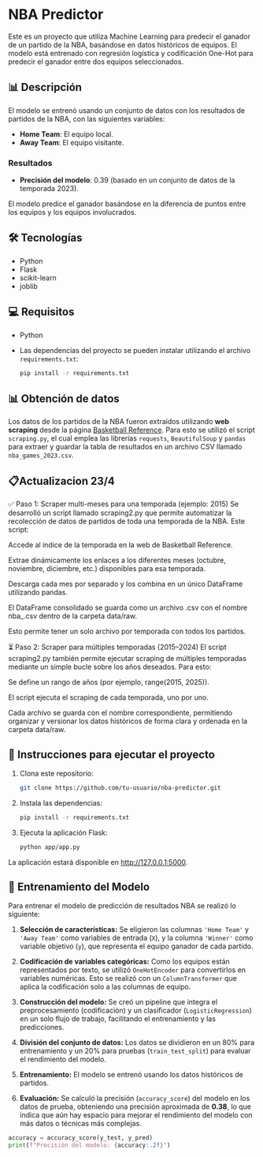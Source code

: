 # NBA Predictor

Este es un proyecto que utiliza Machine Learning para predecir el ganador de un partido de la NBA, basándose en datos históricos de equipos. El modelo está entrenado con regresión logística y codificación One-Hot para predecir el ganador entre dos equipos seleccionados.

## 📊 Descripción

El modelo se entrenó usando un conjunto de datos con los resultados de partidos de la NBA, con las siguientes variables:
- **Home Team**: El equipo local.
- **Away Team**: El equipo visitante.

### Resultados
- **Precisión del modelo**: 0.39 (basado en un conjunto de datos de la temporada 2023).

El modelo predice el ganador basándose en la diferencia de puntos entre los equipos y los equipos involucrados.

## 🛠️ Tecnologías

- Python
- Flask
- scikit-learn
- joblib

## 💻 Requisitos

- Python 
- Las dependencias del proyecto se pueden instalar utilizando el archivo `requirements.txt`:
  
  ```bash
  pip install -r requirements.txt

## 📊 Obtención de datos

Los datos de los partidos de la NBA fueron extraídos utilizando **web scraping** desde la página [Basketball Reference](https://www.basketball-reference.com/). Para esto se utilizó el script `scraping.py`, el cual emplea las librerías `requests`, `BeautifulSoup` y `pandas` para extraer y guardar la tabla de resultados en un archivo CSV llamado `nba_games_2023.csv`.

## 📋Actualizacion 23/4
✅ Paso 1: Scraper multi-meses para una temporada (ejemplo: 2015)
Se desarrolló un script llamado scraping2.py que permite automatizar la recolección de datos de partidos de toda una temporada de la NBA. Este script:

Accede al índice de la temporada en la web de Basketball Reference.

Extrae dinámicamente los enlaces a los diferentes meses (octubre, noviembre, diciembre, etc.) disponibles para esa temporada.

Descarga cada mes por separado y los combina en un único DataFrame utilizando pandas.

El DataFrame consolidado se guarda como un archivo .csv con el nombre nba_<temporada>.csv dentro de la carpeta data/raw.

Esto permite tener un solo archivo por temporada con todos los partidos.

⏳ Paso 2: Scraper para múltiples temporadas (2015–2024)
El script scraping2.py también permite ejecutar scraping de múltiples temporadas mediante un simple bucle sobre los años deseados. Para esto:

Se define un rango de años (por ejemplo, range(2015, 2025)).

El script ejecuta el scraping de cada temporada, uno por uno.

Cada archivo se guarda con el nombre correspondiente, permitiendo organizar y versionar los datos históricos de forma clara y ordenada en la carpeta data/raw.

## 🚀 Instrucciones para ejecutar el proyecto

1. Clona este repositorio:

   ```bash
   git clone https://github.com/tu-usuario/nba-predictor.git

2. Instala las dependencias:

   ```bash
   pip install -r requirements.txt

3. Ejecuta la aplicación Flask:

   ```bash
   python app/app.py

La aplicación estará disponible en http://127.0.0.1:5000.

## 🧠 Entrenamiento del Modelo

Para entrenar el modelo de predicción de resultados NBA se realizó lo siguiente:

1. **Selección de características:**
   Se eligieron las columnas `'Home Team'` y `'Away Team'` como variables de entrada (`X`), y la columna `'Winner'` como variable objetivo (`y`), que representa el equipo ganador de cada partido.

2. **Codificación de variables categóricas:**
   Como los equipos están representados por texto, se utilizó `OneHotEncoder` para convertirlos en variables numéricas. Esto se realizó con un `ColumnTransformer` que aplica la codificación solo a las columnas de equipo.

3. **Construcción del modelo:**
   Se creó un pipeline que integra el preprocesamiento (codificación) y un clasificador (`LogisticRegression`) en un solo flujo de trabajo, facilitando el entrenamiento y las predicciones.

4. **División del conjunto de datos:**
   Los datos se dividieron en un 80% para entrenamiento y un 20% para pruebas (`train_test_split`) para evaluar el rendimiento del modelo.

5. **Entrenamiento:**
   El modelo se entrenó usando los datos históricos de partidos.

6. **Evaluación:**
   Se calculó la precisión (`accuracy_score`) del modelo en los datos de prueba, obteniendo una precisión aproximada de **0.38**, lo que indica que aún hay espacio para mejorar el rendimiento del modelo con más datos o técnicas más complejas.

```python
accuracy = accuracy_score(y_test, y_pred)
print(f"Precisión del modelo: {accuracy:.2f}")

